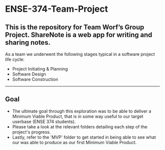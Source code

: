 # ENSE-374-Team-Project
## This is the repository for Team Worf’s Group Project. ShareNote is a web app for writing and sharing notes.

As a team we underwent the following stages typical in a software project life cycle:
- Project Initiating & Planning
- Software Design
- Software Construction
---
## Goal
- The ultimate goal through this exploration was to be able to deliver a Minimum Viable Product, that is in some way useful to our target userbase (ENSE 374 students).
- Please take a look at the relevant folders detailing each step of the project's progress.
- Lastly, refer to the 'MVP' folder to get started in being able to see what our was able to produce as our first Minimum Viable Product.

